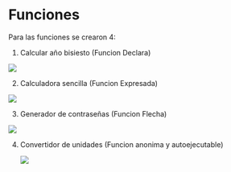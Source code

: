 # Funciones

Para las funciones se crearon 4:

 1. Calcular año bisiesto (Funcion Declara)
    
  ![](Pasted%20image%2020230520232528.png)
    
 2. Calculadora sencilla (Funcion Expresada)
    
   ![](Pasted%20image%2020230520232538.png)
    
 3. Generador de contraseñas (Funcion Flecha)
    
  ![](Pasted%20image%2020230520232555.png)
    
 4. Convertidor de unidades (Funcion anonima y autoejecutable)
    
	![](Pasted%20image%2020230520232608.png)
    